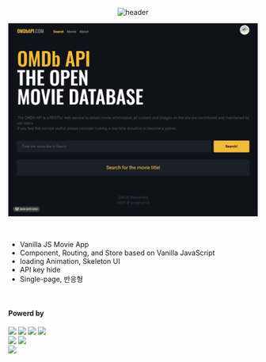<div align="center">

  ![header](https://capsule-render.vercel.app/api?type=waving&color=4078c0&height=180&section=header&text=vanillajs-movie-app&fontSize=45&animation=fadeIn&fontAlignY=38&desc=yonghun16&descAlignY=55&descAlign=85)

  <a href="https://vanillajs-movie-app-flame.vercel.app"><img src="https://github.com/yonghun16/vanillajs-movie-app/blob/main/preview.gif?raw=true" width=800px /></a>
	
</div>

</br>

<ul>
  <li>
       Vanilla JS Movie App
  </li>
  <li>
	Component, Routing, and Store based on Vanilla JavaScript
  </li>
  <li>
	loading Animation, Skeleton UI
  </li>
  <li>
	API key hide
  </li>
  <li>
	Single-page, 반응형
  </li>
</ul>

</br>

<h4>Powerd by</h4>
<div>
	<!-- HTML --><a href="https://html.spec.whatwg.org/"><img src="https://img.shields.io/badge/HTML5-E34F26?style=flat&logo=HTML5&logoColor=white" /></a>
	<!-- CSS --><a href="https://www.w3.org/Style/CSS/"><img src="https://img.shields.io/badge/CSS3-1572B6?style=flat&logo=CSS3&logoColor=white" /></a>
	<!-- JavaScript --><a href="https://www.ecma-international.org/"><img src="https://img.shields.io/badge/JavaScript-F7DF1E?style=flat&logo=JavaScript&logoColor=white" /></a>
	<!-- TypeScript --><a href="https://www.typescriptlang.org"><img src="https://img.shields.io/badge/TypeScript-3178C6?style=flat&logo=TypeScript&logoColor=white" /></a>
	<br>
  <!-- Vite --><a href="https://vitejs.dev/"><img src="https://img.shields.io/badge/Vite-646CFF?style=flat&logo=Vite&logoColor=white" /></a>
  <!-- Vercel --><a href="https://vercel.com/"><img src="https://img.shields.io/badge/Vercel-000000?style=flat&logo=Vercel&logoColor=white" /></a>
  <br>
	<!-- Vim --><a href="https://www.vim.org"><img src="https://img.shields.io/badge/Vim-019733?style=flat&logo=vim&logoColor=white" /></a>
  
</div>
